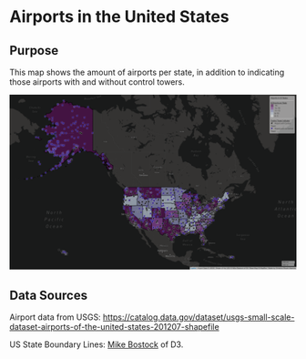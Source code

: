 # Airports in the United States

##  Purpose

This map shows the amount of airports per state, in addition to indicating those airports with and without control towers.

![](https://raw.githubusercontent.com/cshookabaricia/usairports/master/img/Screen%20Shot%202018-05-01%20at%209.24.23%20PM.png)

## Data Sources

Airport data from USGS: <https://catalog.data.gov/dataset/usgs-small-scale-dataset-airports-of-the-united-states-201207-shapefile>

US State Boundary Lines: [Mike Bostock](https://bost.ocks.org/mike/) of D3.
